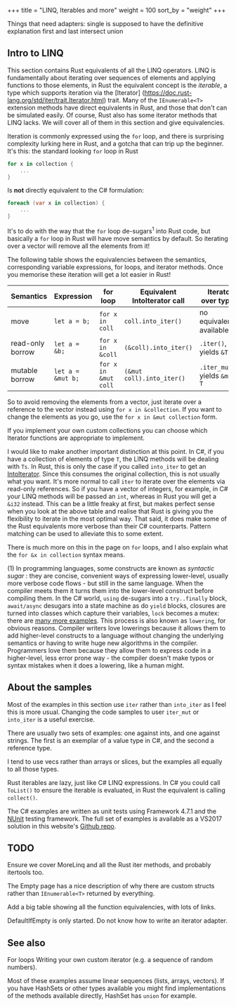 +++
title = "LINQ, Iterables and more"
weight = 100
sort_by = "weight"
+++

Things that need adapters:
  single is supposed to have the definitive explanation
  first and last
  intersect
  union
  
  

## Intro to LINQ

This section contains Rust equivalents of all the LINQ operators. LINQ is fundamentally about
iterating over sequences of elements and applying functions to those elements, in Rust the
equivalent concept is the *iterable*, a type which supports iteration via the [Iterator]
(https://doc.rust-lang.org/std/iter/trait.Iterator.html) trait. Many of the `IEnumerable<T>`
extension methods have direct equivalents in Rust, and those that don't can be simulated easily.
Of course, Rust also has some iterator methods that LINQ lacks. We will cover all of them in this
section and give equivalencies.

Iteration is commonly expressed using the `for` loop, and there is surprising complexity lurking
here in Rust, and a gotcha that can trip up the beginner. It's this: the standard looking `for`
loop in Rust

```rs
for x in collection {
    ...
}
```

Is **not** directly equivalent to the C# formulation:

```cs
foreach (var x in collection) {
    ...
}
```

It's to do with the way that the `for` loop de-sugars<sup>1</sup> into Rust code, but basically a
`for` loop in Rust will have move semantics by default. So iterating over a vector will remove
all the elements from it!

The following table shows the equivalencies between the semantics, corresponding variable
expressions, for loops, and iterator methods. Once you memorise these iteration will get a lot
easier in Rust!


Semantics        | Expression        | for loop            | Equivalent IntoIterator call | Iterator over type `T`
---------------- | ----------------- | --------------------| ---------------------------- | ----------------------
move             | `let a = b;`      | `for x in coll`     | `coll.into_iter()`           |  no equivalent available
read-only borrow | `let a = &b;`     | `for x in &coll`    | `(&coll).into_iter()`        | `.iter()`, yields `&T`
mutable borrow   | `let a = &mut b;` | `for x in &mut coll`| `(&mut coll).into_iter()`    | `.iter_mut()`, yields `&mut T`

So to avoid removing the elements from a vector, just iterate over a reference to the vector
instead using `for x in &collection`. If you want to change the elements as you go, use the `for x
 in &mut collection` form.

If you implement your own custom collections you can choose which Iterator functions are appropriate
to implement.

I would like to make another important distinction at this point. In C#, if you have a collection
of elements of type `T`, the LINQ methods will be dealing with `Ts`. In Rust, this is only the
case if you called `into_iter` to get an [IntoIterator](https://doc.rust-lang.org/std/iter/trait.IntoIterator.html).
Since this consumes the original collection, this is not usually what you want. It's more normal to
call `iter` to iterate over the elements via read-only references. So if you have a vector of
integers, for example, in C# your LINQ methods will be passed an `int`, whereas in Rust you will
get a `&i32` instead. This can be a little freaky at first, but makes perfect sense when you look
at the above table and realise that Rust is giving you the flexibility to iterate in the most
optimal way. That said, it does make some of the Rust equivalents more verbose than their C#
counterparts. Pattern matching can be used to alleviate this to some extent.

There is much more on this in the page on `for` loops, and I also explain what the
`for &x in collection` syntax means.

(1) In programming languages, some constructs are known as *syntactic sugar* : they are concise,
convenient ways of expressing lower-level, usually more verbose code flows - but still in the same
language. When the compiler meets them it turns them into the lower-level construct before compiling
them. In the C# world, `using` de-sugars into a `try..finally` block, `await/async` desugars into a
state machine as do `yield` blocks, closures are turned into classes which capture their variables,
`lock` becomes a mutex: there are [many more examples](http://mattwarren.org/2017/05/25/Lowering-in-the-C-Compiler/).
This process is also known as `lowering`, for obvious reasons. Compiler writers love lowerings
because it allows them to add higher-level constructs to a language without changing the underlying
semantics or having to write huge new algorithms in the compiler. Programmers love them because they
allow them to express code in a higher-level, less error prone way - the compiler doesn't make typos
or syntax mistakes when it does a lowering, like a human might.

## About the samples

Most of the examples in this section use `iter` rather than `into_iter` as I feel this is more
usual. Changing the code samples to user `iter_mut` or `into_iter` is a useful exercise.

There are usually two sets of examples: one against ints, and one against strings. The first
is an exemplar of a value type in C#, and the second a reference type.

I tend to use vecs rather than arrays or slices, but the examples all equally to all those types.

Rust iterables are lazy, just like C# LINQ expressions. In C# you could call `ToList()` to ensure
the iterable is evaluated, in Rust the equivalent is calling `collect()`.

The C# examples are written as unit tests using Framework 4.7.1 and the
[NUnit](https://github.com/nunit/docs/wiki/NUnit-Documentation) testing framework. The full set of
examples is available as a VS2017 solution in this website's [Github
repo](https://github.com/PhilipDaniels/rsforcs).

## TODO
Ensure we cover MoreLinq and all the Rust iter methods, and probably itertools too.

The Empty page has a nice description of why there are custom structs rather than `IEnumerable<T>`
returned by everything.

Add a big table showing all the function equivalencies, with lots of links.

DefaultIfEmpty is only started. Do not know how to write an iterator adapter.

## See also
For loops
Writing your own custom iterator (e.g. a sequence of random numbers).

Most of these examples assume linear sequences (lists, arrays, vectors). If you have HashSets or
other types available you might find implementations of the methods available directly, HashSet has
`union` for example.

